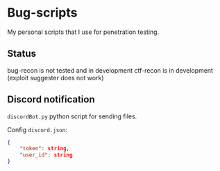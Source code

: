 # Bug-scripts

My personal scripts that I use for penetration testing.


<!--
```bash
go install -v github.com/projectdiscovery/interactsh/cmd/interactsh-client@latest
go install github.com/cgboal/sonarsearch/cmd/crobat@latest
```
 -->

## Status

bug-recon is not tested and in development
ctf-recon is in development (exploit suggester does not work)

## Discord notification

`discordBot.py` python script for sending files.

Config `discord.json`:

```json
{
    "token": string,
    "user_id": string
}
```
